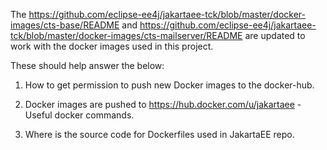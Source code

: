 The https://github.com/eclipse-ee4j/jakartaee-tck/blob/master/docker-images/cts-base/README and 
https://github.com/eclipse-ee4j/jakartaee-tck/blob/master/docker-images/cts-mailserver/README are updated to work with the docker images used in this project.

These should help answer the below:

1. How to get permission to push new Docker images to the docker-hub.

2. Docker images are pushed to https://hub.docker.com/u/jakartaee - Useful docker commands.

3. Where is the source code for Dockerfiles used in JakartaEE repo.